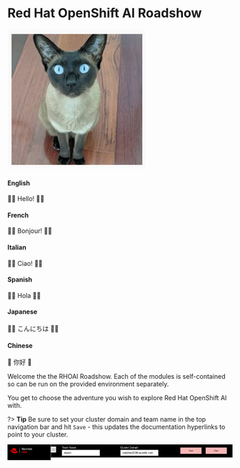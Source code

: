 # Red Hat OpenShift AI Roadshow

<!-- panels:start -->
<!-- div:floating-cat -->
<img src="images/daisy.png">
<!-- panels:end -->

<!-- tabs:start -->

#### **English**

🐑🐑 Hello! 🐑🐑

#### **French**

🐀🐀 Bonjour! 🐀🐀

#### **Italian**

🦜🦜 Ciao! 🦜🦜

#### **Spanish**

🦄🦄 Hola 🦄🦄

#### **Japanese**

🦩🦩 こんにちは 🦩🦩

#### **Chinese**

🐼 你好 🐼

<!-- tabs:end -->

Welcome the the RHOAI Roadshow. Each of the modules is self-contained so can be run on the provided environment separately.

You get to choose the adventure you wish to explore Red Hat OpenShift AI with.

?> **Tip** Be sure to set your cluster domain and team name in the top navigation bar and hit `Save` - this updates the documentation hyperlinks to point to your cluster.

![images/top-nav-bar.png](images/top-nav-bar.png)
